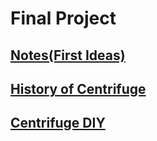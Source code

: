 # Final Project

## [Notes(First Ideas)](Notes/Notes.md)<br/>
## [History of Centrifuge](History_of_Centrifuge/History_of_Centrifuge.md)<br/>
## [Centrifuge DIY](CentrifugeDIY/CentrifugeDIY_index.md/)<br/>
